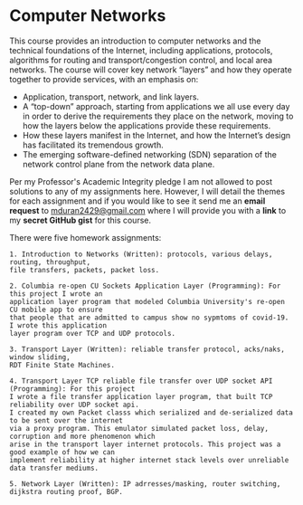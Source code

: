 # Computer Networks
  
This course provides an introduction to computer networks and the technical foundations of the Internet, including applications, protocols, algorithms for routing and transport/congestion control, and local area networks. The course will cover key network “layers” and how they operate together to provide services, with an emphasis on:

 * Application, transport, network, and link layers.
 * A “top-down” approach, starting from applications we all use every day in order to derive the requirements they place on the network, moving to how the layers below the applications provide these requirements.
 * How these layers manifest in the Internet, and how the Internet’s design has facilitated its tremendous growth.
 * The emerging software-defined networking (SDN) separation of the network control plane from the network data plane.

Per my Professor's Academic Integrity pledge I am not allowed to post solutions to any of my assignments here. However, I will detail the themes for each assignment and if you would like to see it send me an **email request** to mduran2429@gmail.com where I will provide you with a **link** to my **secret GitHub gist** for this course.

There were five homework assignments:

	1. Introduction to Networks (Written): protocols, various delays, routing, throughput, 
	file transfers, packets, packet loss.
	   
	2. Columbia re-open CU Sockets Application Layer (Programming): For this project I wrote an 
	application layer program that modeled Columbia University's re-open CU mobile app to ensure 
	that people that are admitted to campus show no sypmtoms of covid-19. I wrote this application 
	layer program over TCP and UDP protocols.
	   
	3. Transport Layer (Written): reliable transfer protocol, acks/naks, window sliding, 
	RDT Finite State Machines.
	   
	4. Transport Layer TCP reliable file transfer over UDP socket API (Programming): For this project 
	I wrote a file transfer application layer program, that built TCP reliability over UDP socket api. 
	I created my own Packet classs which serialized and de-serialized data to be sent over the internet 
	via a proxy program. This emulator simulated packet loss, delay, corruption and more phenomenon which 
	arise in the transport layer internet protocols. This project was a good example of how we can 
	implement reliability at higher internet stack levels over unreliable data transfer mediums.
	   
	5. Network Layer (Written): IP adrresses/masking, router switching, dijkstra routing proof, BGP.


